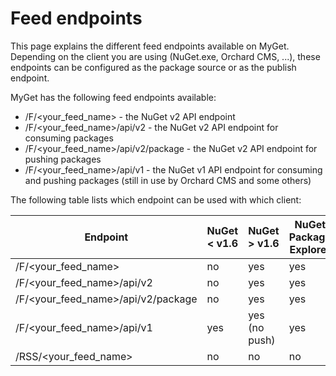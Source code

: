 # Feed endpoints

This page explains the different feed endpoints available on MyGet. Depending on the client you are using (NuGet.exe, Orchard CMS, ...), these endpoints can be configured as the package source or as the publish endpoint.

MyGet has the following feed endpoints available:

* /F/&lt;your_feed_name&gt; - the NuGet v2 API endpoint
* /F/&lt;your_feed_name&gt;/api/v2 - the NuGet v2 API endpoint for consuming packages
* /F/&lt;your_feed_name&gt;/api/v2/package - the NuGet v2 API endpoint for pushing packages
* /F/&lt;your_feed_name&gt;/api/v1 - the NuGet v1 API endpoint for consuming and pushing packages (still in use by Orchard CMS and some others)

The following table lists which endpoint can be used with which client:

<table>
    <thead>
        <tr>
            <th>Endpoint</th>
            <th>NuGet &lt; v1.6</th>
            <th>NuGet &gt; v1.6</th>
            <th>NuGet Package Explorer</th>
            <th>Orchard CMS</th>
            <th>Web browser</th>
        </tr>
    </thead>
    <tbody>
        <tr>
            <td>/F/&lt;your_feed_name&gt;</td>
            <td>no</td>
            <td>yes</td>
            <td>yes</td>
            <td>no</td>
            <td>yes</td>
		</tr>
        <tr>
            <td>/F/&lt;your_feed_name&gt;/api/v2</td>
            <td>no</td>
            <td>yes</td>
            <td>yes</td>
            <td>no</td>
            <td>yes</td>
		</tr>
        <tr>
            <td>/F/&lt;your_feed_name&gt;/api/v2/package</td>
            <td>no</td>
            <td>yes</td>
            <td>yes</td>
            <td>no</td>
            <td>no</td>
		</tr>
        <tr>
            <td>/F/&lt;your_feed_name&gt;/api/v1</td>
            <td>yes</td>
            <td>yes (no push)</td>
            <td>yes</td>
            <td>yes</td>
            <td>yes</td>
		</tr>
        <tr>
            <td>/RSS/&lt;your_feed_name&gt;</td>
            <td>no</td>
            <td>no</td>
            <td>no</td>
            <td>no</td>
            <td>yes</td>
		</tr>
    </tbody>
</table>